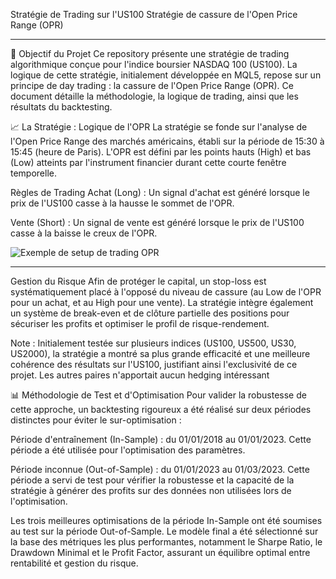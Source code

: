Stratégie de Trading sur l'US100
Stratégie de cassure de l'Open Price Range (OPR)

- - - 

🎯 Objectif du Projet
Ce repository présente une stratégie de trading algorithmique conçue pour l'indice boursier NASDAQ 100 (US100). La logique de cette stratégie, initialement développée en MQL5, repose sur un principe de day trading : la cassure de l'Open Price Range (OPR). Ce document détaille la méthodologie, la logique de trading, ainsi que les résultats du backtesting.

📈 La Stratégie : Logique de l'OPR
La stratégie se fonde sur l'analyse de l'Open Price Range des marchés américains, établi sur la période de 15:30 à 15:45 (heure de Paris). L'OPR est défini par les points hauts (High) et bas (Low) atteints par l'instrument financier durant cette courte fenêtre temporelle.

Règles de Trading
Achat (Long) : Un signal d'achat est généré lorsque le prix de l'US100 casse à la hausse le sommet de l'OPR.

Vente (Short) : Un signal de vente est généré lorsque le prix de l'US100 casse à la baisse le creux de l'OPR.

![Exemple de setup de trading OPR](images/trading_setup.png)

- - - 

Gestion du Risque
Afin de protéger le capital, un stop-loss est systématiquement placé à l'opposé du niveau de cassure (au Low de l'OPR pour un achat, et au High pour une vente). La stratégie intègre également un système de break-even et de clôture partielle des positions pour sécuriser les profits et optimiser le profil de risque-rendement.

Note : Initialement testée sur plusieurs indices (US100, US500, US30, US2000), la stratégie a montré sa plus grande efficacité et une meilleure cohérence des résultats sur l'US100, justifiant ainsi l'exclusivité de ce projet. Les autres paires n'apportait aucun hedging intéressant

📊 Méthodologie de Test et d'Optimisation
Pour valider la robustesse de cette approche, un backtesting rigoureux a été réalisé sur deux périodes distinctes pour éviter le sur-optimisation :

Période d'entraînement (In-Sample) : du 01/01/2018 au 01/01/2023. Cette période a été utilisée pour l'optimisation des paramètres.

Période inconnue (Out-of-Sample) : du 01/01/2023 au 01/03/2023. Cette période a servi de test pour vérifier la robustesse et la capacité de la stratégie à générer des profits sur des données non utilisées lors de l'optimisation.

Les trois meilleures optimisations de la période In-Sample ont été soumises au test sur la période Out-of-Sample. Le modèle final a été sélectionné sur la base des métriques les plus performantes, notamment le Sharpe Ratio, le Drawdown Minimal et le Profit Factor, assurant un équilibre optimal entre rentabilité et gestion du risque.

